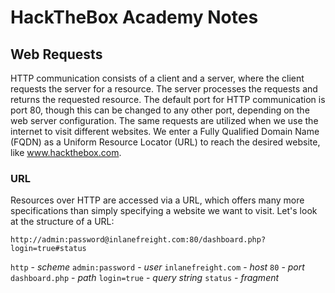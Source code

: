 # HackTheBox Academy Notes

## Web Requests

HTTP communication consists of a client and a server, where the client requests the server for a resource. The server processes the requests and returns the requested resource. The default port for HTTP communication is port 80, though this can be changed to any other port, depending on the web server configuration. The same requests are utilized when we use the internet to visit different websites. We enter a Fully Qualified Domain Name (FQDN) as a Uniform Resource Locator (URL) to reach the desired website, like www.hackthebox.com.

### URL

Resources over HTTP are accessed via a URL, which offers many more specifications than simply specifying a website we want to visit. Let's look at the structure of a URL:

`http://admin:password@inlanefreight.com:80/dashboard.php?login=true#status`

`http` - *scheme*
`admin:password` - *user*
`inlanefreight.com` - *host*
`80` - *port*
`dashboard.php` - *path*
`login=true` - *query string*
`status` - *fragment*

